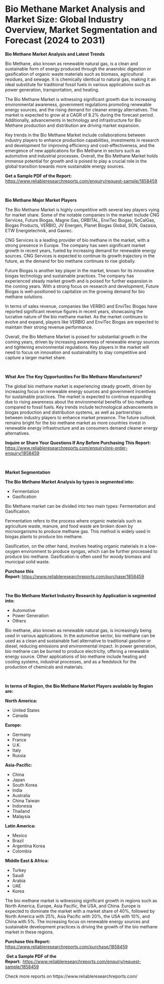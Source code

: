 <p><h1>Bio Methane Market Analysis and Market Size: Global Industry Overview, Market Segmentation and Forecast (2024 to 2031)</h1></p><p><strong>Bio Methane Market Analysis and Latest Trends</strong></p>
<p><p>Bio Methane, also known as renewable natural gas, is a clean and sustainable form of energy produced through the anaerobic digestion or gasification of organic waste materials such as biomass, agricultural residues, and sewage. It is chemically identical to natural gas, making it an ideal substitute for traditional fossil fuels in various applications such as power generation, transportation, and heating.</p><p>The Bio Methane Market is witnessing significant growth due to increasing environmental awareness, government regulations promoting renewable energy sources, and the rising demand for cleaner energy alternatives. The market is expected to grow at a CAGR of 8.2% during the forecast period. Additionally, advancements in technology and infrastructure for Bio Methane production and distribution are driving market expansion.</p><p>Key trends in the Bio Methane Market include collaborations between industry players to enhance production capabilities, investments in research and development for improving efficiency and cost-effectiveness, and the emergence of new applications for Bio Methane in sectors such as automotive and industrial processes. Overall, the Bio Methane Market holds immense potential for growth and is poised to play a crucial role in the global transition towards more sustainable energy sources.</p></p>
<p><strong>Get a Sample PDF of the Report:&nbsp;</strong> <a href="https://www.reliableresearchreports.com/enquiry/request-sample/1858459">https://www.reliableresearchreports.com/enquiry/request-sample/1858459</a></p>
<p>&nbsp;</p>
<p><strong>Bio Methane Major Market Players</strong></p>
<p><p>The Bio Methane Market is highly competitive with several key players vying for market share. Some of the notable companies in the market include CNG Services, Future Biogas, Magne Gas, ORBITAL, EnviTec Biogas, SoCalGas, Biogas Products, VERBIO, JV Energen, Planet Biogas Global, SGN, Gazasia, ETW Energietechnik, and Gasrec.</p><p>CNG Services is a leading provider of bio methane in the market, with a strong presence in Europe. The company has seen significant market growth in recent years, fueled by increasing demand for renewable energy sources. CNG Services is expected to continue its growth trajectory in the future, as the demand for bio methane continues to rise globally.</p><p>Future Biogas is another key player in the market, known for its innovative biogas technology and sustainable practices. The company has experienced steady market growth and is poised for further expansion in the coming years. With a strong focus on research and development, Future Biogas is well-positioned to capitalize on the growing demand for bio methane solutions.</p><p>In terms of sales revenue, companies like VERBIO and EnviTec Biogas have reported significant revenue figures in recent years, showcasing the lucrative nature of the bio methane market. As the market continues to evolve and expand, players like VERBIO and EnviTec Biogas are expected to maintain their strong revenue performance.</p><p>Overall, the Bio Methane Market is poised for substantial growth in the coming years, driven by increasing awareness of renewable energy sources and tightening environmental regulations. Key players in the market will need to focus on innovation and sustainability to stay competitive and capture a larger market share.</p></p>
<p>&nbsp;</p>
<p><strong>What Are The Key Opportunities For Bio Methane Manufacturers?</strong></p>
<p><p>The global bio methane market is experiencing steady growth, driven by increasing focus on renewable energy sources and government incentives for sustainable practices. The market is expected to continue expanding due to rising awareness about the environmental benefits of bio methane compared to fossil fuels. Key trends include technological advancements in biogas production and distribution systems, as well as partnerships between industry players to enhance market presence. The future outlook remains bright for the bio methane market as more countries invest in renewable energy infrastructure and as consumers demand cleaner energy alternatives.</p></p>
<p><strong>Inquire or Share Your Questions If Any Before Purchasing This Report:</strong> <a href="https://www.reliableresearchreports.com/enquiry/pre-order-enquiry/1858459">https://www.reliableresearchreports.com/enquiry/pre-order-enquiry/1858459</a></p>
<p>&nbsp;</p>
<p><strong>Market Segmentation</strong></p>
<p><strong>The Bio Methane Market Analysis by types is segmented into:</strong></p>
<p><ul><li>Fermentation</li><li>Gasification</li></ul></p>
<p><p>Bio Methane market can be divided into two main types: Fermentation and Gasification. </p><p>Fermentation refers to the process where organic materials such as agriculture waste, manure, and food waste are broken down by microorganisms to produce methane gas. This method is widely used in biogas plants to produce bio methane.</p><p>Gasification, on the other hand, involves heating organic materials in a low-oxygen environment to produce syngas, which can be further processed to produce bio methane. Gasification is often used for woody biomass and municipal solid waste.</p></p>
<p><strong>Purchase this Report:&nbsp;</strong><a href="https://www.reliableresearchreports.com/purchase/1858459">https://www.reliableresearchreports.com/purchase/1858459</a></p>
<p>&nbsp;</p>
<p><strong>The Bio Methane Market Industry Research by Application is segmented into:</strong></p>
<p><ul><li>Automotive</li><li>Power Generation</li><li>Others</li></ul></p>
<p><p>Bio methane, also known as renewable natural gas, is increasingly being used in various applications. In the automotive sector, bio methane can be used as a clean and sustainable fuel alternative to traditional gasoline or diesel, reducing emissions and environmental impact. In power generation, bio methane can be burned to produce electricity, offering a renewable energy source. Other applications of bio methane include heating and cooling systems, industrial processes, and as a feedstock for the production of chemicals and materials.</p></p>
<p>&nbsp;</p>
<p><strong>In terms of Region, the Bio Methane Market Players available by Region are:</strong></p>
<p>
    <p> <strong> North America: </strong>
        <ul>
            <li>United States</li>
            <li>Canada</li>
        </ul>
        </p> 
    <p> <strong> Europe: </strong>
        <ul>
            <li>Germany</li>
            <li>France</li>
            <li>U.K.</li>
            <li>Italy</li>
            <li>Russia</li>
        </ul>
        </p> 
    <p> <strong> Asia-Pacific: </strong>
        <ul>
            <li>China</li>
            <li>Japan</li>
            <li>South Korea</li>
            <li>India</li>
            <li>Australia</li>
            <li>China Taiwan</li>
            <li>Indonesia</li>
            <li>Thailand</li>
            <li>Malaysia</li>
        </ul>
        </p> 
    <p> <strong> Latin America: </strong>
        <ul>
            <li>Mexico</li>
            <li>Brazil</li>
            <li>Argentina Korea</li>
            <li>Colombia</li>
        </ul>
        </p> 
    <p> <strong> Middle East & Africa: </strong>
        <ul>
            <li>Turkey</li>
            <li>Saudi</li>
            <li>Arabia</li>
            <li>UAE</li>
            <li>Korea</li>
        </ul>
    </p>
    </p>
<p><p>The bio methane market is witnessing significant growth in regions such as North America, Europe, Asia Pacific, the USA, and China. Europe is expected to dominate the market with a market share of 40%, followed by North America with 25%, Asia Pacific with 20%, the USA with 10%, and China with 5%. The increasing focus on renewable energy sources and sustainable development practices is driving the growth of the bio methane market in these regions.</p></p>
<p><strong>Purchase this Report: </strong><a href="https://www.reliableresearchreports.com/purchase/1858459">https://www.reliableresearchreports.com/purchase/1858459</a></p>
<p>&nbsp;<strong>Get a Sample PDF of the Report:&nbsp;&nbsp;</strong><a href="https://www.reliableresearchreports.com/enquiry/request-sample/1858459">https://www.reliableresearchreports.com/enquiry/request-sample/1858459</a></p>
<p><strong></strong></p>
<p>Check more reports on https://www.reliableresearchreports.com/</p>